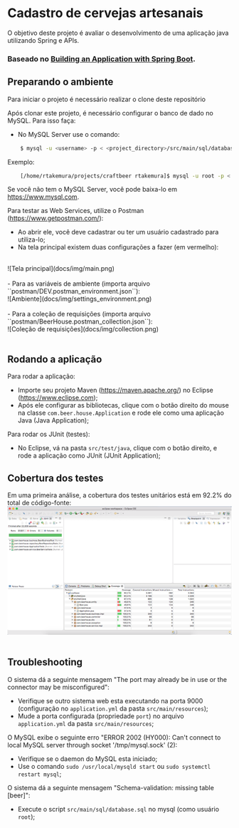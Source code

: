 # Cadastro de cervejas artesanais

O objetivo deste projeto é avaliar o desenvolvimento de uma aplicação java utilizando Spring e APIs.

### Baseado no [Building an Application with Spring Boot](https://spring.io/guides/gs/spring-boot/).


## Preparando o ambiente

Para iniciar o projeto é necessário realizar o clone deste repositório

Após clonar este projeto, é necessário configurar o banco de dado no MySQL. Para isso faça:

- No MySQL Server use o comando:

```bash
    $ mysql -u <username> -p < <project_directory>/src/main/sql/database.sql
```

Exemplo:

```bash
    [/home/rtakemura/projects/craftbeer rtakemura]$ mysql -u root -p < ./src/main/sql/database.sql
```

Se você não tem o MySQL Server, você pode baixa-lo em https://www.mysql.com.

Para testar as Web Services, utilize o Postman (https://www.getpostman.com/):

- Ao abrir ele, você deve cadastrar ou ter um usuário cadastrado para utiliza-lo;
- Na tela principal existem duas configurações a fazer (em vermelho):
<br/>
![Tela principal](docs/img/main.png)
<br/><br/>
- Para as variáveis de ambiente (importa arquivo ``postman/DEV.postman_environment.json``):
<br/>
![Ambiente](docs/img/settings_environment.png)
<br/><br/>
- Para a coleção de requisições (importa arquivo ``postman/BeerHouse.postman_collection.json``):
<br/>
![Coleção de requisições](docs/img/collection.png)
<br/><br/>

## Rodando a aplicação

Para rodar a aplicação:

- Importe seu projeto Maven (https://maven.apache.org/) no Eclipse (https://www.eclipse.com);
- Após ele configurar as bibliotecas, clique com o botão direito do mouse na classe ``com.beer.house.Application`` e rode ele como uma aplicação Java (Java Application);

Para rodar os JUnit (testes):

- No Eclipse, vá na pasta ``src/test/java``, clique com o botão direito, e rode a aplicação como JUnit (JUnit Application);

## Cobertura dos testes

Em uma primeira análise, a cobertura dos testes unitários está em 92.2% do total de código-fonte:
<br/>
![Cobertura dos testes unitários](docs/img/cobertura.png)
<br/><br/>

## Troubleshooting

O sistema dá a seguinte mensagem "The port may already be in use or the connector may be misconfigured":

- Verifique se outro sistema web esta executando na porta 9000 (configuração no ``application.yml`` da pasta ``src/main/resources``);
- Mude a porta configurada (propriedade ``port``) no arquivo ``application.yml`` da pasta ``src/main/resources``;

O MySQL exibe o seguinte erro "ERROR 2002 (HY000): Can't connect to local MySQL server through socket '/tmp/mysql.sock' (2):

- Verifique se o daemon do MySQL esta iniciado;
- Use o comando ``sudo /usr/local/mysqld start`` ou ``sudo systemctl restart mysql``;

O sistema dá a seguinte mensagem "Schema-validation: missing table [beer]":

- Execute o script ``src/main/sql/database.sql`` no mysql (como usuário ``root``);
